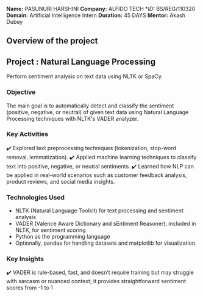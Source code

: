 **Name:** PASUNURI HARSHINI
**Company:** ALFIDO TECH
**ID:* BS/REG/110320
**Domain:** Artificial Intelligence Intern
**Duration:** 45 DAYS
**Mentor:** Akash Dubey


## Overview of the project

## Project : Natural Language Processing
Perform sentiment analysis on text data using NLTK or SpaCy.


### Objective

The main goal is to automatically detect and classify the sentiment (positive, negative, or neutral) of given text data using Natural Language Processing techniques with NLTK's VADER analyzer.

### Key Activities

✔️ Explored text preprocessing techniques (tokenization, stop-word removal, lemmatization).
✔️ Applied machine learning techniques to classify text into positive, negative, or neutral sentiments.
✔️ Learned how NLP can be applied in real-world scenarios such as customer feedback analysis, product reviews, and social media insights.

### Technologies Used

* NLTK (Natural Language Toolkit) for text processing and sentiment analysis
* VADER (Valence Aware Dictionary and sEntiment Reasoner), included in NLTK, for sentiment scoring
* Python as the programming language
* Optionally, pandas for handling datasets and matplotlib for visualization.

### Key Insights

✔️ VADER is rule-based, fast, and doesn’t require training but may struggle with sarcasm or nuanced context; it provides straightforward sentiment scores from -1 to 1
